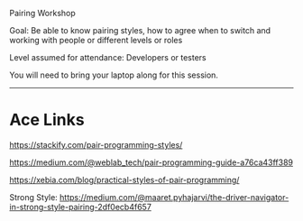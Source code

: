 Pairing Workshop

Goal: Be able to know pairing styles, how to agree when to switch and working with people or different levels or roles

Level assumed for attendance: Developers or testers

You will need to bring your laptop along for this session.

---

# Ace Links

https://stackify.com/pair-programming-styles/

https://medium.com/@weblab_tech/pair-programming-guide-a76ca43ff389

https://xebia.com/blog/practical-styles-of-pair-programming/

Strong Style: https://medium.com/@maaret.pyhajarvi/the-driver-navigator-in-strong-style-pairing-2df0ecb4f657